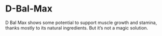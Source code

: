 # D-Bal-Max
D Bal Max shows some potential to support muscle growth and stamina, thanks mostly to its natural ingredients. But it’s not a magic solution.
